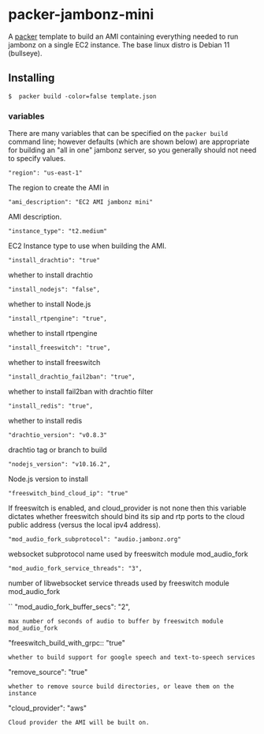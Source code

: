 # packer-jambonz-mini

A [packer](https://www.packer.io/) template to build an AMI containing everything needed to run jambonz on a single EC2 instance.  The base linux distro is Debian 11 (bullseye).

## Installing 

```
$  packer build -color=false template.json
```

### variables
There are many variables that can be specified on the `packer build` command line; however defaults (which are shown below) are appropriate for building an "all in one" jambonz server, so you generally should not need to specify values.

```
"region": "us-east-1"
```
The region to create the AMI in

```
"ami_description": "EC2 AMI jambonz mini"
```
AMI description.

```
"instance_type": "t2.medium"
```
EC2 Instance type to use when building the AMI.

```
"install_drachtio": "true"
```
whether to install drachtio

```
"install_nodejs": "false",
```
whether to install Node.js

```
"install_rtpengine": "true",
```
whether to install rtpengine

```
"install_freeswitch": "true",
```
whether to install freeswitch

```
"install_drachtio_fail2ban": "true",
```
whether to install fail2ban with drachtio filter

```
"install_redis": "true",
```
whether to install redis

```
"drachtio_version": "v0.8.3"
```
drachtio tag or branch to build

```
"nodejs_version": "v10.16.2",
```
Node.js version to install

```
"freeswitch_bind_cloud_ip": "true"
```
If freeswitch is enabled, and cloud_provider is not none then this variable dictates whether freeswitch should bind its sip and rtp ports to the cloud public address (versus the local ipv4 address).

```
"mod_audio_fork_subprotocol": "audio.jambonz.org"
```
websocket subprotocol name used by freeswitch module mod_audio_fork

```
"mod_audio_fork_service_threads": "3",
```
number of libwebsocket service threads used by freeswitch module mod_audio_fork

``
"mod_audio_fork_buffer_secs": "2",
```
max number of seconds of audio to buffer by freeswitch module mod_audio_fork

```
"freeswitch_build_with_grpc:: "true"
```
whether to build support for google speech and text-to-speech services

```
"remove_source": "true"
```
whether to remove source build directories, or leave them on the instance

```
"cloud_provider": "aws"
```
Cloud provider the AMI will be built on.
